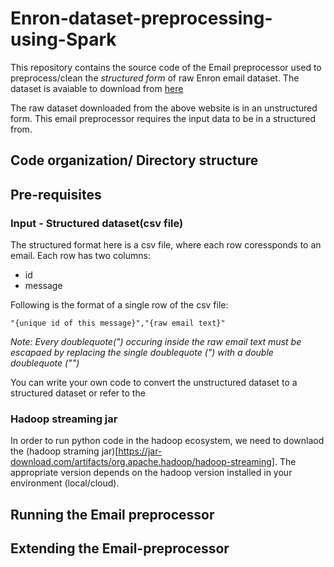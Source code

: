 # Enron-dataset-preprocessing-using-Spark

This repository contains the source code of the Email preprocessor used to preprocess/clean the *structured form* of raw Enron email dataset. 
The dataset is avaiable to download from [here](https://www.cs.cmu.edu/~enron/)

The raw dataset downloaded from the above website is in an unstructured form. This email preprocessor requires the input data to be in a structured from.

## Code organization/ Directory structure

## Pre-requisites

### Input - Structured dataset(csv file)
The structured format here is a csv file, where each row coressponds to an email. Each row has two columns:
-  id
- message

Following is the format of a single row of the csv file:

`"{unique id of this message}","{raw email text}"`

*Note: Every doublequote(") occuring inside the raw email text must be escapaed by replacing the single doublequote (") with a double doublequote ("")*

You can write your own code to convert the unstructured dataset to a structured dataset or refer to the 

### Hadoop streaming jar
In order to run python code in the hadoop ecosystem, we need to downlaod the (hadoop straming jar)[https://jar-download.com/artifacts/org.apache.hadoop/hadoop-streaming]. The appropriate version depends on the hadoop version installed in your environment (local/cloud).

## Running the Email preprocessor


## Extending the Email-preprocessor




